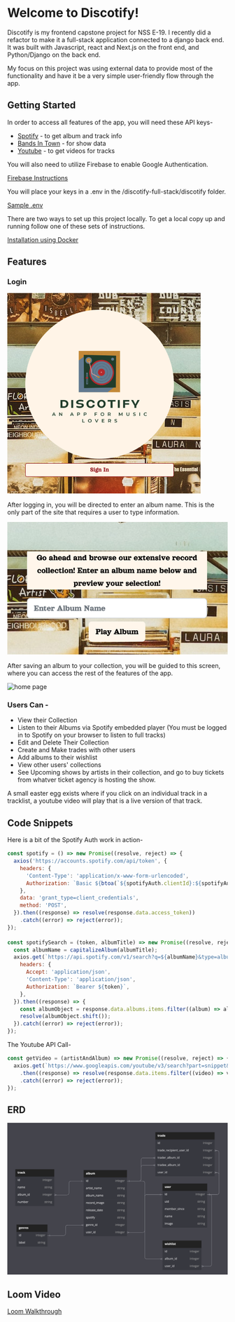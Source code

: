 # Welcome to Discotify!

Discotify is my frontend capstone project for NSS E-19. I recently did a refactor to make it a full-stack application connected to a django back end.
It was built with Javascript, react and Next.js on the front end, and Python/Django on the back end.

My focus on this project was using external data to provide most of the functionality and have it be a very simple user-friendly flow through the app.

## Getting Started

In order to access all features of the app, you will need these API keys-

  * [Spotify](https://developer.spotify.com/) - to get album and track info
  * [Bands In Town](https://artists.bandsintown.com/support/api-installation) - for show data
  * [Youtube](https://developers.google.com/youtube/v3) - to get videos for tracks 

You will also need to utilize Firebase to enable Google Authentication.

[Firebase Instructions](/Firebase.md)

You will place your keys in a .env in the /discotify-full-stack/discotify folder.

[Sample .env](/Discotify/public/images/sampleEnv.png)


There are two ways to set up this project locally. To get a local copy up and running follow one of these sets of instructions.

[Installation using Docker](/DockerInstallation.md)

## Features

### Login
![sign in](Discotify/public/images/logoScreenshot.png)

After logging in, you will be directed to enter an album name. This is the only part of the site that requires a user to type information.

![enter album](Discotify/public/images/albumEnter.png)

After saving an album to your collection, you will be guided to this screen, where you can access the rest of the features of the app.

![home page](Discotify/public/images/homePage.png)

### Users Can -

  * View their Collection
  * Listen to their Albums via Spotify embedded player (You must be logged in to Spotify on your browser to listen to full tracks)
  * Edit and Delete Their Collection
  * Create and Make trades with other users
  * Add albums to their wishlist
  * View other users' collections
  * See Upcoming shows by artists in their collection, and go to buy tickets from whatver ticket agency is hosting the show.

  A small easter egg exists where if you click on an individual track in a tracklist, a youtube video will play that is a live version of that track.


## Code Snippets

Here is a bit of the Spotify Auth work in action- 

```javascript
const spotify = () => new Promise((resolve, reject) => {
  axios('https://accounts.spotify.com/api/token', {
    headers: {
      'Content-Type': 'application/x-www-form-urlencoded',
      Authorization: `Basic ${btoa(`${spotifyAuth.clientId}:${spotifyAuth.clientSecret}`)}`,
    },
    data: 'grant_type=client_credentials',
    method: 'POST',
  }).then((response) => resolve(response.data.access_token))
    .catch((error) => reject(error));
});

const spotifySearch = (token, albumTitle) => new Promise((resolve, reject) => {
  const albumName = capitalizeAlbum(albumTitle);
  axios.get(`https://api.spotify.com/v1/search?q=${albumName}&type=album`, {
    headers: {
      Accept: 'application/json',
      'Content-Type': 'application/json',
      Authorization: `Bearer ${token}`,
    },
  }).then((response) => {
    const albumObject = response.data.albums.items.filter((album) => album.name === `${albumTitle}` && album.album_type === 'album');
    resolve(albumObject.shift());
  }).catch((error) => reject(error));
});
```

The Youtube API Call- 

```javascript
const getVideo = (artistAndAlbum) => new Promise((resolve, reject) => {
  axios.get(`https://www.googleapis.com/youtube/v3/search?part=snippet&maxResults=10&q=${artistAndAlbum}&key=${youTubeAuth.apiKey}`)
    .then((response) => resolve(response.data.items.filter((video) => video.snippet.title.toLowerCase().includes('live')).shift()))
    .catch((error) => reject(error));
});
```
## ERD

![ERD](Discotify/public/images/ERD.png)

## Loom Video

[Loom Walkthrough](https://www.loom.com/share/e622aef136794b3e99c83dc90b4baa72)
